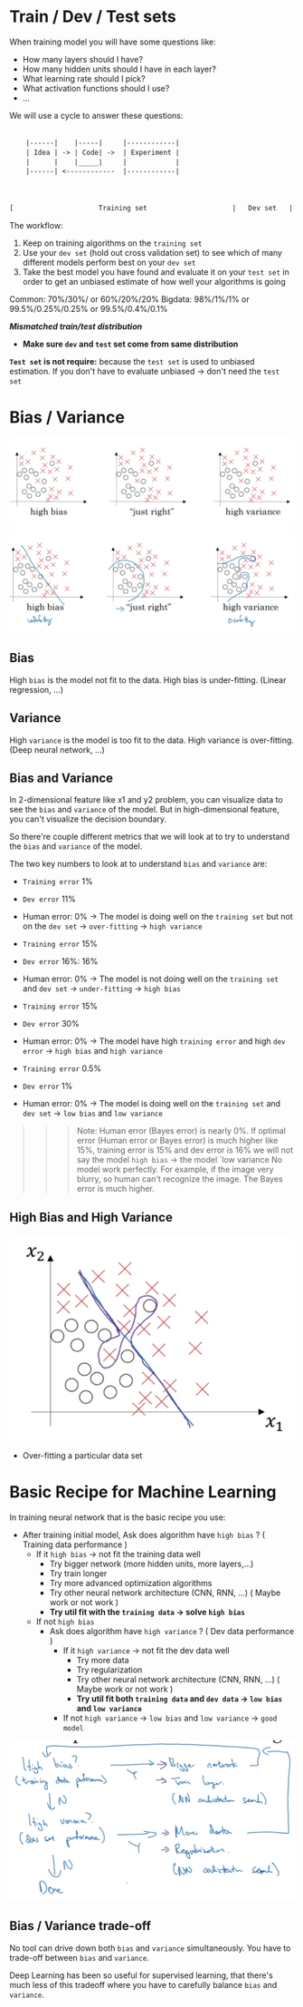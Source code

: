 # Train / Dev / Test sets

When training model you will have some questions like:
- How many layers should I have?
- How many hidden units should I have in each layer?
- What learning rate should I pick?
- What activation functions should I use?
- ...

We will use a cycle to answer these questions:

```txt

    |------|    |-----|     |------------|
    | Idea | -> | Code| ->  | Experiment |
    |      |    |_____|     |            |
    |------| <------------  |------------|
            

```


```txt

[                     Training set                     |   Dev set   |   Test set   ]
```

The workflow:
1. Keep on training algorithms on the `training set`
2. Use your `dev set` (hold out cross validation set) to see which of many different models perform best on your `dev set `
3. Take the best model you have found and evaluate it on your `test set` in order to get an unbiased estimate of how well your algorithms is going

Common: 70%/30%/ or 60%/20%/20%
Bigdata: 98%/1%/1% or 99.5%/0.25%/0.25% or 99.5%/0.4%/0.1%

***Mismatched train/test distribution***
- **Make sure `dev` and `test` set come from same distribution** 

**`Test set` is not require:** because the `test set` is used to unbiased estimation. If you don't have to evaluate unbiased -> don't need the `test set`


# Bias / Variance

![Bias Variance](./images/bias.png)
![High Bias Variance](./images/high_bias_variance.png)

## Bias

High `bias` is the model not fit to the data. High bias is under-fitting. (Linear regression, ...)

## Variance

High `variance` is the model is too fit to the data. High variance is over-fitting. (Deep neural network, ...)

## Bias and Variance

In 2-dimensional feature like x1 and y2 problem, you can visualize data to see the `bias` and `variance` of the model. But in high-dimensional feature, you can't visualize the decision boundary.

So there're couple different metrics that we will look at to try to understand the `bias` and `variance` of the model.

The two key numbers to look at to understand `bias` and `variance` are:
- `Training error` 1%
- `Dev error` 11%
- Human error: 0%
-> The model is doing well on the `training set` but not on the `dev set` -> `over-fitting` -> `high variance`

- `Training error` 15%
- `Dev error` 16%: 16% 
- Human error: 0%
-> The model is not doing well on the `training set` and `dev set` -> `under-fitting` -> `high bias`

- `Training error` 15%
- `Dev error` 30%
- Human error: 0%
-> The model have high `training error` and high `dev error` -> `high bias` and `high variance`


- `Training error` 0.5%
- `Dev error` 1%
- Human error: 0%
-> The model is doing well on the `training set` and `dev set` -> `low bias` and `low variance`

>>> Note:
>>> Human error (Bayes error) is nearly 0%. 
>>> If optimal error (Human error or Bayes error) is much higher like 15%, training error is 15% and dev error is 16% we will not say the model `high bias` -> the model `low variance
>>> No model work perfectly. For example, if the image very blurry, so human can't recognize the image. The Bayes error is much higher.

## High Bias and High Variance
![High Bias and High Variance](./images/high_bias_and_high_variance.png)
- Over-fitting a particular data set


# Basic Recipe for Machine Learning

In training neural network that is the basic recipe you use:
- After training initial model, Ask does algorithm have `high bias` ? ( Training data performance )
  - If it `high bias` -> not fit the training data well  
    - Try bigger network (more hidden units, more layers,...)
    - Try train longer 
    - Try more advanced optimization algorithms 
    - Try other neural network architecture (CNN, RNN, ...) ( Maybe work or not work )
    - **Try util fit with the `training data` -> solve `high bias`**
  - If not `high bias`
    - Ask does algorithm have `high variance` ? ( Dev data performance )
      - If it `high variance` -> not fit the dev data well
        - Try more data
        - Try regularization
        - Try other neural network architecture (CNN, RNN, ...) ( Maybe work or not work )
        - **Try util fit both `training data` and `dev data` -> `low bias` and `low variance`**
      - If not `high variance` -> `low bias` and `low variance` -> `good model`


![Basic Recipe for Machine Learning](./images/basic_recipe.png)

## Bias / Variance trade-off

No tool can drive down both `bias` and `variance` simultaneously. You have to trade-off between `bias` and `variance`.

Deep Learning has been so useful for supervised learning, that there's much less of this tradeoff where you have to carefully balance `bias` and `variance`.

